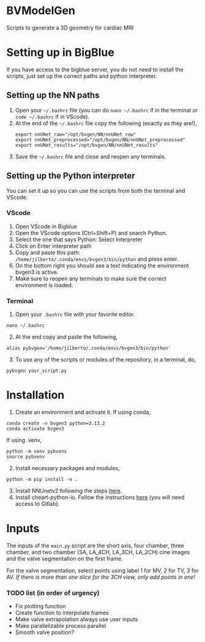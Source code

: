 # BVModelGen
Scripts to generate a 3D geometry for cardiac MRI

# Setting up in BigBlue
If you have access to the bigblue server, you do not need to install the scripts, just set up the correct paths and python interpreter. 

## Setting up the NN paths
1. Open your `~/.bashrc` file (you can do `nano ~/.bashrc` if in the terminal or `code ~/.bashrc` if in VScode).
2. At the end of the `~/.bashrc` file copy the following (exactly as they are!),
   ```
   export nnUNet_raw="/opt/bvgen/NN/nnUNet_raw"
   export nnUNet_preprocessed="/opt/bvgen/NN/nnUNet_preprocessed"
   export nnUNet_results="/opt/bvgen/NN/nnUNet_results"
   ```
3. Save the `~/.bashrc` file and close and reopen any terminals. 

## Setting up the Python interpreter
You can set it up so you can use the scripts from both the terminal and VScode.
### VScode
1. Open VScode in Bigblue
2. Open the VScode options (Ctrl+Shift+P) and search Python.
3. Select the one that says Python: Select Interpreter
4. Click on Enter interpreter path
5. Copy and paste this path: `/home/jilberto/.conda/envs/bvgen3/bin/python` and press enter.
6. On the bottom right you should see a text indicating the environment bvgen3 is active.
7. Make sure to reopen any terminals to make sure the correct environment is loaded. 

### Terminal
1. Open your `.bashrc` file with your favorite editor.
```
nano ~/.bashrc
```
2. At the end copy and paste the following,
```
alias pybvgen='/home/jilberto/.conda/envs/bvgen3/bin/python'
```
3. To use any of the scripts or modules of the repository, in a terminal, do,
```
pybvgen your_script.py
```

# Installation
1. Create an environment and activate it. If using conda, 
```
conda create -n bvgen3 python=3.13.2
conda activate bvgen3
```
If using .venv,
```
python -m venv pybvenv
source pybvenv
```
2. Install necessary packages and modules,
```
python -m pip install -e .
```
3. Install NNUnetv2 following the steps [here](https://github.com/javijv4/CMR-nnUNet).
4. Install cheart-python-io. Follow the instructions [here](https://gitlab.eecs.umich.edu/jilberto/cheart-python-io) (you will need access to Gitlab).


# Inputs
The inputs of the `main.py` script are the short axis, four chamber, three chamber, and two chamber (SA, LA_4CH, LA_3CH, LA_2CH) cine images and the valve segmentation on the first frame.

For the valve segmentation, select points using label 1 for MV, 2 for TV, 3 for AV. *If there is more than one slice for the 3CH view, only add points in one!*

### TODO list (in order of urgency)
* Fix plotting function
* Create function to interpolate frames
* Make valve extrapolation always use user inputs
* Make parallelizable process parallel
* Smooth valve position?
